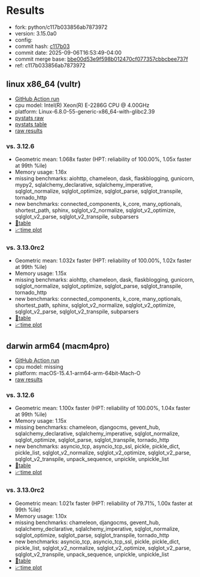 # Results

- fork: python/c117b033856ab7873972
- version: 3.15.0a0
- config: 
- commit hash: [c117b03](https://github.com/python/cpython/commit/c117b03)
- commit date: 2025-09-06T16:53:49-04:00
- commit merge base: [bbe00d53e9f598b012470cf077357cbbcbee737f](https://github.com/python/cpython/commit/bbe00d53e9f598b012470cf077357cbbcbee737f)
- ref: c117b033856ab7873972

## linux x86_64 (vultr)

- [GitHub Action run](https://github.com/facebookexperimental/free-threading-benchmarking/actions/runs/17521278407)
- cpu model: Intel(R) Xeon(R) E-2286G CPU @ 4.00GHz
- platform: Linux-6.8.0-55-generic-x86_64-with-glibc2.39
- [pystats raw](bm-20250906-vultr-x86_64-python-c117b033856ab7873972-3.15.0a0-c117b03-pystats.json)
- [pystats table](bm-20250906-vultr-x86_64-python-c117b033856ab7873972-3.15.0a0-c117b03-pystats.md)
- [raw results](bm-20250906-vultr-x86_64-python-c117b033856ab7873972-3.15.0a0-c117b03.json)

### vs. 3.12.6

- Geometric mean: 1.068x faster (HPT: reliability of 100.00%, 1.05x faster at 99th %ile)
- Memory usage: 1.16x
- missing benchmarks: aiohttp, chameleon, dask, flaskblogging, gunicorn, mypy2, sqlalchemy_declarative, sqlalchemy_imperative, sqlglot_normalize, sqlglot_optimize, sqlglot_parse, sqlglot_transpile, tornado_http
- new benchmarks: connected_components, k_core, many_optionals, shortest_path, sphinx, sqlglot_v2_normalize, sqlglot_v2_optimize, sqlglot_v2_parse, sqlglot_v2_transpile, subparsers
- [📄table](bm-20250906-vultr-x86_64-python-c117b033856ab7873972-3.15.0a0-c117b03-vs-3.12.6.md)
- [📈time plot](bm-20250906-vultr-x86_64-python-c117b033856ab7873972-3.15.0a0-c117b03-vs-3.12.6.svg)

### vs. 3.13.0rc2

- Geometric mean: 1.032x faster (HPT: reliability of 100.00%, 1.02x faster at 99th %ile)
- Memory usage: 1.15x
- missing benchmarks: aiohttp, chameleon, dask, flaskblogging, gunicorn, sqlglot_normalize, sqlglot_optimize, sqlglot_parse, sqlglot_transpile, tornado_http
- new benchmarks: connected_components, k_core, many_optionals, shortest_path, sphinx, sqlglot_v2_normalize, sqlglot_v2_optimize, sqlglot_v2_parse, sqlglot_v2_transpile, subparsers
- [📄table](bm-20250906-vultr-x86_64-python-c117b033856ab7873972-3.15.0a0-c117b03-vs-3.13.0rc2.md)
- [📈time plot](bm-20250906-vultr-x86_64-python-c117b033856ab7873972-3.15.0a0-c117b03-vs-3.13.0rc2.svg)

## darwin arm64 (macm4pro)

- [GitHub Action run](https://github.com/facebookexperimental/free-threading-benchmarking/actions/runs/17521278407)
- cpu model: missing
- platform: macOS-15.4.1-arm64-arm-64bit-Mach-O
- [raw results](bm-20250906-macm4pro-arm64-python-c117b033856ab7873972-3.15.0a0-c117b03.json)

### vs. 3.12.6

- Geometric mean: 1.100x faster (HPT: reliability of 100.00%, 1.04x faster at 99th %ile)
- Memory usage: 1.15x
- missing benchmarks: chameleon, djangocms, gevent_hub, sqlalchemy_declarative, sqlalchemy_imperative, sqlglot_normalize, sqlglot_optimize, sqlglot_parse, sqlglot_transpile, tornado_http
- new benchmarks: asyncio_tcp, asyncio_tcp_ssl, pickle, pickle_dict, pickle_list, sqlglot_v2_normalize, sqlglot_v2_optimize, sqlglot_v2_parse, sqlglot_v2_transpile, unpack_sequence, unpickle, unpickle_list
- [📄table](bm-20250906-macm4pro-arm64-python-c117b033856ab7873972-3.15.0a0-c117b03-vs-3.12.6.md)
- [📈time plot](bm-20250906-macm4pro-arm64-python-c117b033856ab7873972-3.15.0a0-c117b03-vs-3.12.6.svg)

### vs. 3.13.0rc2

- Geometric mean: 1.021x faster (HPT: reliability of 79.71%, 1.00x faster at 99th %ile)
- Memory usage: 1.10x
- missing benchmarks: chameleon, djangocms, gevent_hub, sqlalchemy_declarative, sqlalchemy_imperative, sqlglot_normalize, sqlglot_optimize, sqlglot_parse, sqlglot_transpile, tornado_http
- new benchmarks: asyncio_tcp, asyncio_tcp_ssl, pickle, pickle_dict, pickle_list, sqlglot_v2_normalize, sqlglot_v2_optimize, sqlglot_v2_parse, sqlglot_v2_transpile, unpack_sequence, unpickle, unpickle_list
- [📄table](bm-20250906-macm4pro-arm64-python-c117b033856ab7873972-3.15.0a0-c117b03-vs-3.13.0rc2.md)
- [📈time plot](bm-20250906-macm4pro-arm64-python-c117b033856ab7873972-3.15.0a0-c117b03-vs-3.13.0rc2.svg)

